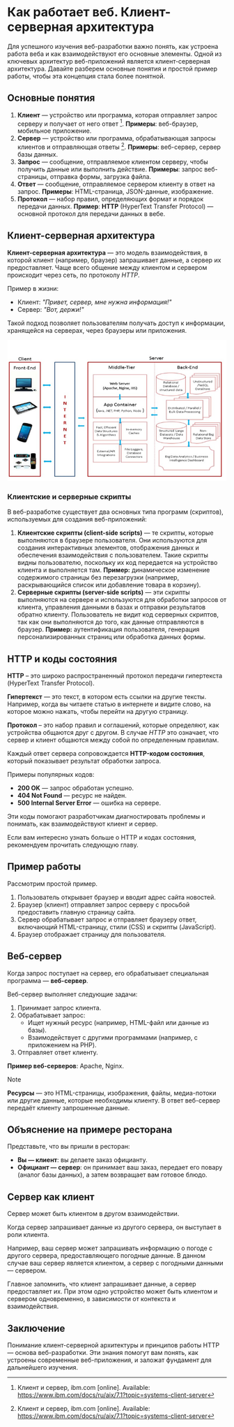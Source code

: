 # Как работает веб. Клиент-серверная архитектура

Для успешного изучения веб-разработки важно понять, как устроена работа веба и как взаимодействуют его основные элементы. Одной из ключевых архитектур веб-приложений является клиент-серверная архитектура. Давайте разберем основные понятия и простой пример работы, чтобы эта концепция стала более понятной.

## Основные понятия

1. **Клиент** — устройство или программа, которая отправляет запрос серверу и получает от него ответ [^1]. **Примеры**: веб-браузер, мобильное приложение.
2. **Сервер** — устройство или программа, обрабатывающая запросы клиентов и отправляющая ответы [^1]. **Примеры**: веб-сервер, сервер базы данных.
3. **Запрос** — сообщение, отправляемое клиентом серверу, чтобы получить данные или выполнить действие. **Примеры**: запрос веб-страницы, отправка формы, загрузка файла.
4. **Ответ** — сообщение, отправляемое сервером клиенту в ответ на запрос. **Примеры**: HTML-страница, JSON-данные, изображение.
5. **Протокол** — набор правил, определяющих формат и порядок передачи данных. **Пример**: **HTTP** (HyperText Transfer Protocol) — основной протокол для передачи данных в вебе.

## Клиент-серверная архитектура

**Клиент-серверная архитектура** — это модель взаимодействия, в которой клиент (например, браузер) запрашивает данные, а сервер их предоставляет. Чаще всего общение между клиентом и сервером происходит через сеть, по протоколу *HTTP*.

Пример в жизни:

- Клиент: _"Привет, сервер, мне нужна информация!"_
- Сервер: _"Вот, держи!"_

Такой подход позволяет пользователям получать доступ к информации, хранящейся на серверах, через браузеры или приложения.

![Клиент-серверная архитектура](../_images/client-server.jpg)

### Клиентские и серверные скрипты

В веб-разработке существует два основных типа программ (скриптов), используемых для создания веб-приложений:

1. **Клиентские скрипты (client-side scripts)**  — те скрипты, которые выполняются в браузере пользователя. Они используются для создания интерактивных элементов, отображения данных и обеспечения взаимодействия с пользователем. Такие скрипты видны пользователю, поскольку их код передается на устройство клиента и выполняется там. **Пример:** динамическое изменение содержимого страницы без перезагрузки (например, раскрывающийся список или добавление товара в корзину).
2. **Серверные скрипты (server-side scripts)**  — эти скрипты выполняются на сервере и используются для обработки запросов от клиента, управления данными в базах и отправки результатов обратно клиенту. Пользователь не видит код серверных скриптов, так как они выполняются до того, как данные отправляются в браузер. **Пример:** аутентификация пользователя, генерация персонализированных страниц или обработка данных формы.  

## HTTP и коды состояния

**HTTP** – это широко распространенный протокол передачи гипертекста (HyperText Transfer Protocol).

**Гипертекст** — это текст, в котором есть ссылки на другие тексты. Например, когда вы читаете статью в интернете и видите слово, на которое можно нажать, чтобы перейти на другую страницу.

**Протокол** – это набор правил и соглашений, которые определяют, как устройства общаются друг с другом. В случае _HTTP_ это означает, что сервер и клиент общаются между собой по определенным правилам.

Каждый ответ сервера сопровождается **HTTP-кодом состояния**, который показывает результат обработки запроса.

Примеры популярных кодов:

- **200 OK** — запрос обработан успешно.
- **404 Not Found** — ресурс не найден.
- **500 Internal Server Error** — ошибка на сервере.

Эти коды помогают разработчикам диагностировать проблемы и понимать, как взаимодействуют клиент и сервер.

Если вам интересно узнать больше о HTTP и кодах состояния, рекомендуем прочитать следующую главу.

## Пример работы

Рассмотрим простой пример.

1. Пользователь открывает браузер и вводит адрес сайта новостей.
2. Браузер (клиент) отправляет запрос серверу с просьбой предоставить главную страницу сайта.
3. Сервер обрабатывает запрос и отправляет браузеру ответ, включающий HTML-страницу, стили (CSS) и скрипты (JavaScript).
4. Браузер отображает страницу для пользователя.

## Веб-сервер

Когда запрос поступает на сервер, его обрабатывает специальная программа — **веб-сервер**.

Веб-сервер выполняет следующие задачи:

1. Принимает запрос клиента.
2. Обрабатывает запрос:
   - Ищет нужный ресурс (например, HTML-файл или данные из базы).
   - Взаимодействует с другими программами (например, с приложением на PHP).
3. Отправляет ответ клиенту.

**Пример веб-серверов**: Apache, Nginx.

> [!NOTE]
> **Ресурсы** — это HTML-страницы, изображения, файлы, медиа-потоки или другие данные, которые необходимы клиенту. В ответ веб-сервер передаёт клиенту запрошенные данные.

## Объяснение на примере ресторана

Представьте, что вы пришли в ресторан:

- **Вы — клиент**: вы делаете заказ официанту.
- **Официант — сервер**: он принимает ваш заказ, передает его повару (аналог базы данных), а затем возвращает вам готовое блюдо.

## Сервер как клиент

Сервер может быть клиентом в другом взаимодействии.

Когда сервер запрашивает данные из другого сервера, он выступает в роли клиента.

Например, ваш сервер может запрашивать информацию о погоде с другого сервера, предоставляющего погодные данные. В данном случае ваш сервер является клиентом, а сервер с погодными данными — сервером.

Главное запомнить, что клиент запрашивает данные, а сервер предоставляет их. При этом одно устройство может быть клиентом и сервером одновременно, в зависимости от контекста и взаимодействия.

## Заключение

Понимание клиент-серверной архитектуры и принципов работы HTTP — основа веб-разработки. Эти знания помогут вам понять, как устроены современные веб-приложения, и заложат фундамент для дальнейшего изучения.

[^1]: Клиент и сервер, ibm.com [online]. Available: https://www.ibm.com/docs/ru/aix/7.1?topic=systems-client-server